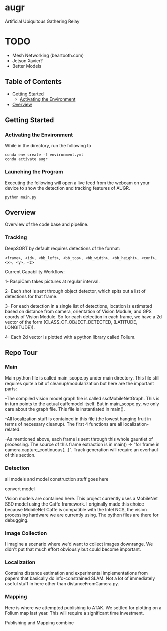 # augr
Artificial Ubiquitous Gathering Relay

# TODO

- Mesh Networking (beartooth.com)
- Jetson Xavier?
- Better Models

## Table of Contents
- [Getting Started](#getting-started)
    - [Activating the Environment](#activating-the-environment)
    <!-- - [Windows Setup](#windows-setup)
    - [Mac Setup](#mac-setup)
    - [Linux Setup](#linux-setup) -->
- [Overview](#overview)
## Getting Started

### Activating the Environment
While in the directory, run the following to 
```
conda env create -f environment.yml
conda activate augr
```

### Launching the Program
Executing the following will open a live feed from the webcam on your device to show the detection and tracking features of AUGR.
```
python main.py
```

<!-- ### Windows Setup

TO DO by a windows NERD

### Mac Setup

After installing the [conda requirements](#activating-the-environment), there is still work to do before you can actually run the code.

#### Intel RealSense SDK

Follow [these](https://dev.intelrealsense.com/docs/macos-installation-for-intel-realsense-sdk) instructions to download the Intel RealSense SDK.

Same as step 6 in the above instructions, but after downloading and making the files, open up the project you made in XCode and build it: there will be a ► (play) button in the top left corner; click it and let the process finish.

#### Verifying the SDK with the RealSense Viewer (Optional)

In XCode, to the right of the build button, there should be a rectangular dropdown menu that displays something along the lines of `ALL_BUILD > My Mac`, as is displayed below:

![](docs/mac_setup/viewer_step1.png)

Click on that dropdown and change it to `realsense-viewer > My Mac`, so it now looks like this:

![](docs/mac_setup/viewer_step2.png)

In the Product Menu, click `Run`, as shown below:

![](docs/mac_setup/viewer_step3.png)

It should automatically open the viewer, which, if the camera is connected, should allow you to see what the camera sees.

### Linux Setup

TO DO by a linux NERD -->

## Overview

Overview of the code base and pipeline.

### Tracking

DeepSORT by default requires detections of the format:

```<frame>, <id>, <bb_left>, <bb_top>, <bb_width>, <bb_height>, <conf>, <x>, <y>, <z>```


Current Capability Workflow:

1- RaspiCam takes pictures at regular interval.

2- Each shot is sent through object detector, which spits out a list of detections for that frame.

3- For each detection in a single list of detections, location is estimated based on distance from camera, orientation of Vision Module, and GPS coords of Vision Module. So for each detection in each frame, we have a 2d vector of the form
(CLASS_OF_OBJECT_DETECTED, (LATITUDE, LONGITUDE)).

4- Each 2d vector is plotted with a python library called Folium. 

## Repo Tour

### Main
Main python file is called main_scope.py under main directory. This file still requires quite a bit of cleanup/modularization but here are the important parts:

-The compiled vision model graph file is called ssdMobileNetGraph. This is in turn points to the actual caffemodel itself. But in main_scope.py, we only care about the graph file. This file is instantiated in main().

-All localization stuff is contained in this file (the lowest hanging fruit in terms of necessary cleanup). The first 4 functions are all localization-related.

-As mentioned above, each frame is sent through this whole gauntlet of processing. The source of this frame extraction is in main() -> "for frame in camera.capture_continuous(...)". Track generation will require an overhaul of this section.

### Detection

all models and model construction stuff goes here

convert model

Vision models are contained here. This project currently uses a MobileNet SSD model using the Caffe framework. I originally made this choice because MobileNet Caffe is compatible with the Intel NCS, the vision processing hardware we are currently using. The python files are there for debugging.

### Image Collection

I imagine a scenario where we'd want to collect images downrange. We didn't put that much effort obviously but could become important.

### Localization

Contains distance estimation and experimental implementations from papers that basically do info-constrained SLAM. Not a lot of immediately useful stuff in here other than distanceFromCamera.py.

### Mapping

Here is where we attempted publishing to ATAK. We settled for plotting on a Folium map last year. This will require a significant time investment.

Publishing and Mapping combine

